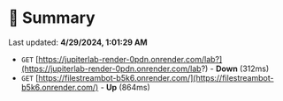 # 📖 Summary
Last updated: **4/29/2024, 1:01:29 AM**

- `GET` [https://jupiterlab-render-0pdn.onrender.com/lab?](https://jupiterlab-render-0pdn.onrender.com/lab?) - **Down** (312ms)
- `GET` [https://filestreambot-b5k6.onrender.com/](https://filestreambot-b5k6.onrender.com/) - **Up** (864ms)

